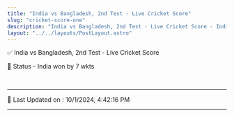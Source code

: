 ```yaml
---
title: "India vs Bangladesh, 2nd Test - Live Cricket Score"
slug: "cricket-score-one"
description: "India vs Bangladesh, 2nd Test - Live Cricket Score - India won by 7 wkts."
layout: "../../layouts/PostLayout.astro"
--- 
```


✅ India vs Bangladesh, 2nd Test - Live Cricket Score

📑 Status - India won by 7 wkts

<br />

***

📝 Last Updated on : 10/1/2024, 4:42:16 PM

***

